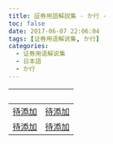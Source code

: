 ```yaml
---
title: 証券用語解説集 - か行 -
toc: false
date: 2017-06-07 22:06:04
tags: [证券用语解说集, か行]
categories:
  - 证券用语解说集
  - 日本語
  - か行
---
```


| &nbsp; | &nbsp; |
| :----- | :----- |
| [待添加](/证券用语解说集/日本語/か行/#) | [待添加](/证券用语解说集/日本語/か行/#) |
| [待添加](/证券用语解说集/日本語/か行/#) | [待添加](/证券用语解说集/日本語/か行/#) |

